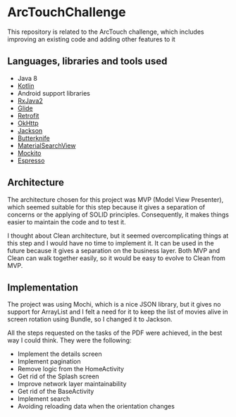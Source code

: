 # ArcTouchChallenge
This repository is related to the ArcTouch challenge, which includes improving an existing code and adding other features to it

## Languages, libraries and tools used
* Java 8
* [Kotlin](https://kotlinlang.org/)
* Android support libraries
* [RxJava2](https://github.com/ReactiveX/RxJava/wiki/What's-different-in-2.0)
* [Glide](https://github.com/bumptech/glide)
* [Retrofit](http://square.github.io/retrofit/)
* [OkHttp](http://square.github.io/okhttp/)
* [Jackson](https://github.com/FasterXML/jackson-core)
* [Butterknife](http://jakewharton.github.io/butterknife/)
* [MaterialSearchView](https://github.com/MiguelCatalan/MaterialSearchView)
* [Mockito](http://site.mockito.org/)
* [Espresso](https://developer.android.com/training/testing/espresso/)

## Architecture

The architecture chosen for this project was MVP (Model View Presenter), which seemed suitable for this step because it gives a separation of concerns or the applying of SOLID principles. Consequently, it makes things easier to maintain the code and to test it.

I thought about Clean architecture, but it seemed overcomplicating things at this step and I would have no time to implement it. It can be used in the future because it gives a separation on the business layer. Both MVP and Clean can walk together easily, so it would be easy to evolve to Clean from MVP.

## Implementation

The project was using Mochi, which is a nice JSON library, but it gives no support for ArrayList and I felt a need for it to keep the list of movies alive in screen rotation using Bundle, so I changed it to Jackson.

All the steps requested on the tasks of the PDF were achieved, in the best way I could think. They were the following:
  - Implement the details screen
  - Implement pagination
  - Remove logic from the HomeActivity
  - Get rid of the Splash screen
  - Improve network layer maintainability
  - Get rid of the BaseActivity
  - Implement search
  - Avoiding reloading data when the orientation changes
